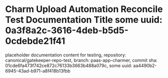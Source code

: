 # Charm Upload Automation Reconcile Test Documentation Title some uuid: 0a3f8a2c-3616-4deb-b5d5-0cdebde21f41
 placeholder documentation content for testing,  repository: canonical/gatekeeper-repo-test,  branch: paas-app-charmer,  commit sha: 01cde6fa473f742ce872c76133b3663b488a079c,  some uuid: aa4490b2-6945-43ad-b971-a8f418b13fbb
